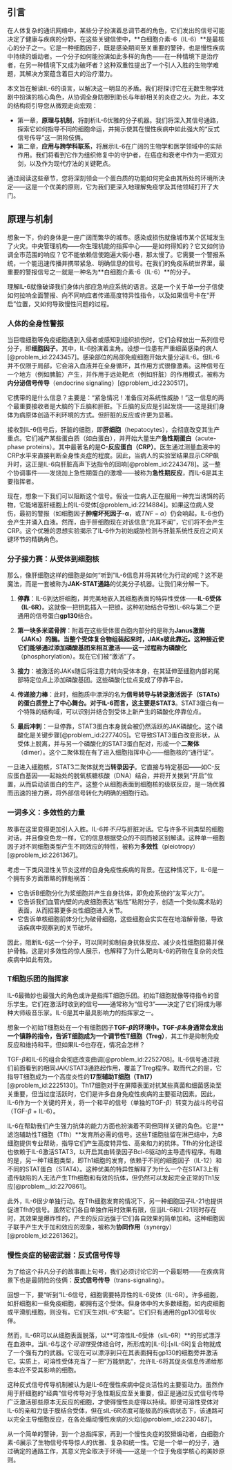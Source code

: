 ## 引言
在人体复杂的通讯网络中，某些分子扮演着总调节者的角色，它们发出的信号可能决定了健康与疾病的分野。在这些关键信使中，**白细胞介素-6（IL-6）**是最核心的分子之一。它是一种细胞因子，既是感染期间至关重要的警钟，也是慢性疾病中持续的煽动者。一个分子如何能扮演如此多样的角色——在一种情境下是治疗者，在另一种情境下又成为破坏者？这种双重性提出了一个引人入胜的生物学难题，其解决方案蕴含着巨大的治疗潜力。

本文旨在解读IL-6的语言，以解决这一明显的矛盾。我们将探讨它在无数生物学戏剧中扮演的核心角色，从协调全身防御到助长与年龄相关的炎症之火。为此，本文的结构将引导您从微观走向宏观：

- 第一章，**原理与机制**，将剖析IL-6优雅的分子机器。我们将深入其信号通路，探索它如何指导不同的细胞命运，并揭示使其在慢性疾病中如此强大的“反式信号传导”这一阴险伎俩。
- 第二章，**应用与跨学科联系**，将展示IL-6在广阔的生物学和医学领域中的实际作用。我们将看到它作为组织修复中的守护者，在癌症和衰老中作为一把双刃剑，以及作为现代疗法的关键靶点。

通过阅读这些章节，您将深刻领会一个蛋白质的功能如何完全由其所处的环境所决定——这是一个优美的原则，它为我们更深入地理解免疫学及其他领域打开了大门。

## 原理与机制

想象一下，你的身体是一座广阔而繁华的城市。感染或损伤就像城市某个区域发生了火灾。中央管理机构——你生理机能的指挥中心——是如何得知的？它又如何协调全市范围的响应？它不能依赖信使跑遍大街小巷，那太慢了。它需要一个警报系统，一个能迅速传播并携带紧急、明确信息的信号。在我们的免疫系统世界里，最重要的警报信号之一就是一种名为**白细胞介素-6（IL-6）**的分子。

理解IL-6就像破译我们身体内部应急响应系统的语言。这是一个关于单一分子信使如何拉响全面警报、向不同响应者传递高度特异性指令，以及如果信号卡在“开启”位置，又如何导致慢性问题的过程。

### 人体的全身性警报

当巨噬细胞等免疫细胞遇到入侵者或感知到组织损伤时，它们会释放出一系列信号分子，即**细胞因子**。其中，IL-6扮演着主角。设想一位患有严重细菌感染的病人[@problem_id:2243457]。感染部位的局部免疫细胞开始大量分泌IL-6。但IL-6并不仅限于局部，它会溶入血液并在全身循环，其作用方式很像激素。这种信号在一个地方（例如脾脏）产生，并作用于远处靶点（例如肝脏）的作用模式，被称为**内分泌信号传导**（endocrine signaling）[@problem_id:2230517]。

它携带的是什么信息？主要是：“紧急情况！准备应对系统性威胁！”这一信息的两个最重要接收者是大脑的下丘脑和肝脏。下丘脑的反应是引起发烧——这是我们身体为病原体创造不利环境的方式。但肝脏的反应或许更为显著。

接收到IL-6信号后，肝脏的细胞，即**肝细胞**（hepatocytes），会彻底改变其生产重点。它们减产某些蛋白质（如白蛋白），并开始大量生产**急性期蛋白**（acute-phase proteins）。其中最著名的是**C-反应蛋白（CRP）**。医生通过测量血液中的CRP水平来直接判断全身性炎症的程度。因此，当病人的实验室结果显示CRP飙升时，这正是IL-6向肝脏高声下达指令的回响[@problem_id:2243478]。这一整个协调事件——发烧加上急性期蛋白的激增——被称为**急性期反应**，而IL-6是其主要指挥者。

现在，想象一下我们可以阻断这个信号。假设一位病人正在服用一种充当诱饵的药物，它能堵塞肝细胞上的IL-6受体[@problem_id:2214884]。如果这位病人受伤，最初的警报（如细胞因子**肿瘤坏死因子-α**，或$TNF-\alpha$）仍会响起，IL-6也仍会产生并涌入血液。然而，由于肝细胞现在对该信息“充耳不闻”，它们将不会产生CRP。这个优雅的思想实验揭示了IL-6作为初始威胁检测与肝脏系统性反应之间关键环节的精确角色。

### 分子接力赛：从受体到细胞核

那么，像肝细胞这样的细胞是如何“听到”IL-6信息并将其转化为行动的呢？这不是魔法，而是一套被称为**JAK-STAT通路**的优美分子机器。让我们来分解一下。

1.  **停靠**：IL-6到达肝细胞，并完美地嵌入其细胞表面的特异性受体——**IL-6受体（IL-6R）**。这就像一把钥匙插入一把锁。这种初始结合导致IL-6R与第二个更通用的信号蛋白**gp130**结合。

2.  **第一块多米诺骨牌**：附着在这些受体蛋白胞内部分的是称为**Janus激酶（JAKs）**的酶。当整个受体复合物组装起来时，JAKs彼此靠近。这种接近使它们能够通过添加磷酸基团来相互激活——这一过程称为**磷酸化**（phosphorylation）。现在它们被“激活”了。

3.  **接力**：被激活的JAKs随后将注意力转向受体本身，在其延伸至细胞内部的尾部特定位点上添加磷酸基团。这些磷酸化位点变成了停靠平台。

4.  **传递接力棒**：此时，细胞质中漂浮的名为**信号转导与转录激活因子（STATs）**的蛋白质登上了中心舞台。对于IL-6而言，这主要是**STAT3**。STAT3蛋白有一个特殊的结构域，可以识别并结合到受体上新产生的磷酸化停靠位点。

5.  **最后冲刺**：一旦停靠，STAT3蛋白本身就会被仍然活跃的JAK磷酸化。这个磷酸化是关键步骤[@problem_id:2277405]。它导致STAT3蛋白改变形状，从受体上脱离，并与另一个磷酸化的STAT3蛋白配对，形成一个**二聚体**（dimer）。这个二聚体现在有了进入细胞指挥中心——细胞核的“通行证”。

一旦进入细胞核，STAT3二聚体就充当**转录因子**。它直接与特定基因——如C-反应蛋白基因——起始处的脱氧核糖核酸（DNA）结合，并将开关拨到“开启”位置，从而启动该蛋白的生产。这整个从细胞表面到细胞核的级联反应，是一场优雅而迅速的接力赛，将外部信号转化为明确的细胞行动。

### 一词多义：多效性的力量

故事在这里变得更加引人入胜。IL-6并*不只*与肝脏对话。它与许多不同类型的细胞对话，并且像变色龙一样，它的信息根据受众的不同而被区别解读。这种单一细胞因子对不同细胞类型产生不同效应的特性，被称为**多效性**（pleiotropy）[@problem_id:2261367]。

考虑一下类风湿性关节炎这样的自身免疫性疾病的背景。在这种情况下，IL-6是一个拥有多方面策略的罪魁祸首：
-   它告诉B细胞分化为浆细胞并产生自身抗体，即免疫系统的“友军火力”。
-   它告诉我们血管内壁的内皮细胞表达“粘性”粘附分子，创造一个类似魔术贴的表面，从而招募更多炎性细胞进入关节。
-   它告诉单核细胞前体分化为破骨细胞，这些细胞会实实在在地溶解骨骼，导致该疾病中观察到的关节破坏。

因此，阻断IL-6这一个分子，可以同时抑制自身抗体反应、减少炎性细胞招募并保护骨骼。这是对多效性的惊人展示，也解释了为什么靶向IL-6的药物在复杂的炎性疾病中如此有效。

### T细胞乐团的指挥家

IL-6最微妙也最强大的角色或许是指挥T细胞乐团。初始T细胞就像等待指令的音乐学生。它们在激活时收到的信号——通常称为“信号3”——决定了它们将成为哪种大师级音乐家。IL-6是其中最具影响力的指挥家之一。

想象一个初始T细胞处在一个有细胞因子**TGF-$\beta$**的环境中。TGF-$\beta$本身通常会发出一个镇静的指令，告诉T细胞成为一个**调节性T细胞（Treg）**，其工作是抑制免疫反应和维持和平。但如果IL-6也存在，情况会怎样？

TGF-$\beta$和IL-6的组合会彻底改变曲调[@problem_id:2252708]。IL-6信号通过我们前面看到的相同JAK/STAT3通路起作用，覆盖了Treg程序。取而代之的是，它指导T细胞成为一个高度炎性的**17型辅助T细胞（Th17）** [@problem_id:2225130]。Th17细胞对于在屏障表面对抗某些真菌和细菌感染至关重要，但当过度活跃时，它们是许多自身免疫性疾病的主要驱动因素。因此，IL-6作为一个关键的开关，将一个和平的信号（单独的TGF-$\beta$）转变为战斗的号召（TGF-$\beta$ + IL-6）。

IL-6在帮助我们产生强力抗体的能力方面也扮演着不同但同样关键的角色。它是**滤泡辅助性T细胞（Tfh）**发育所必需的信号。这些T细胞驻留在淋巴结中，为B细胞提供专业帮助，指导它们产生高度特异性、高亲和力的抗体。Tfh的分化途径也依赖于IL-6激活STAT3，以开启其由转录因子Bcl-6驱动的主导遗传程序。有趣的是，另一种T细胞类型，即Th1细胞的发育，依赖于不同的细胞因子（IL-12）和不同的STAT蛋白（STAT4）。这种优美的特异性解释了为什么一个在STAT3上有遗传缺陷的人无法产生Tfh细胞和有效的抗体，但仍然可以发起完全正常的Th1反应[@problem__id:2270861]。

此外，IL-6很少单独行动。在Tfh细胞发育的情况下，另一种细胞因子IL-21也提供促进Tfh的信号。虽然它们各自单独作用时效果有限，但当IL-6和IL-21同时存在时，其效果是爆炸性的，产生的反应远强于它们各自效果的简单加和。这种细胞因子联手产生大于加和效应的现象，被称为**协同作用**（synergy）[@problem_id:2261362]。

### 慢性炎症的秘密武器：反式信号传导

为了给这个非凡分子的故事画上句号，我们必须讨论它的一个最聪明——在疾病背景下也是最阴险的伎俩：**反式信号传导**（trans-signaling）。

回想一下，要“听到”IL-6信号，细胞需要特异性的IL-6受体（IL-6R）。许多细胞，如肝细胞和一些免疫细胞，都拥有这个受体。但身体中的大多数细胞，如内皮细胞或平滑肌细胞，则没有。它们天生对IL-6“失聪”。它们只有通用的gp130信号伙伴。

然而，IL-6R可以从细胞表面脱落，以**可溶性IL-6受体（sIL-6R）**的形式漂浮在血液中。当IL-6与这个*可溶性*受体结合时，所形成的[IL-6]:[sIL-6R]复合物就成了一个强有力的武器。它现在可以漂浮到只在其表面拥有gp130的细胞旁并激活它。实质上，可溶性受体充当了一把“万能钥匙”，允许IL-6将其促炎信息传递给那些本应不受其影响的细胞。

这种反式信号传导机制被认为是IL-6在慢性疾病中促炎活性的主要驱动力。虽然作用于肝细胞的“经典”信号传导对于急性期反应至关重要，但正是通过反式信号传导广泛激活那些原本无反应的细胞，才使得慢性炎症得以持续。即使可溶性受体对IL-6的亲和力低于膜结合受体，但在sIL-6R浓度可能极高的疾病状态下，该通路可以完全主导细胞反应，在各处煽动慢性疾病的火焰[@problem_id:2230487]。

从一个简单的警钟，到一个总指挥家，再到一个慢性炎症的狡猾煽动者，白细胞介素-6展示了生物信号传导惊人的优雅、复杂和统一性。它是一个单一的分子，通过确定的通路工作，其意义完全取决于环境——这是一个位于免疫学核心的美妙原则。


